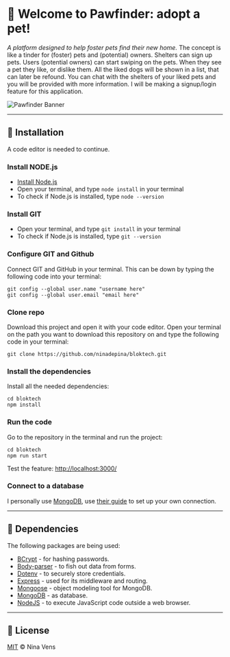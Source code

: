 # 👋 Welcome to Pawfinder: adopt a pet!
_A platform designed to help foster pets find their new home._
The concept is like a tinder for (foster) pets and (potential) owners. Shelters can sign up pets. Users (potential owners) can start swiping on the pets. When they see a pet they like, or dislike them. All the liked dogs will be shown in a list, that can later be refound. You can chat with the shelters of your liked pets and you will be provided with more information. I will be making a signup/login feature for this application. 

![Pawfinder Banner](https://user-images.githubusercontent.com/89778503/162062311-120cfb51-106c-4513-bad9-5e6ed0473a3f.png)

---

## 📝 Installation
A code editor is needed to continue.
### Install NODE.js
* [Install Node.js](https://nodejs.org/en/download/)
* Open your terminal, and type `node install` in your terminal
* To check if Node.js is installed, type `node --version`

### Install GIT
* Open your terminal, and type `git install` in your terminal
* To check if Node.js is installed, type `git --version`

### Configure GIT and Github
Connect GIT and GitHub in your terminal. This can be down by typing the following code into your terminal:
```
git config --global user.name "username here"
git config --global user.email "email here"
```

### Clone repo
Download this project and open it with your code editor. Open your terminal on the path you want to download this repository on and type the following code in your terminal:
```
git clone https://github.com/ninadepina/bloktech.git
```

### Install the dependencies
Install all the needed dependencies:
```
cd bloktech
npm install
```

### Run the code
Go to the repository in the terminal and run the project:
```
cd bloktech
npm run start
```
Test the feature: [http://localhost:3000/](http://localhost:3000/)

### Connect to a database
I personally use [MongoDB](https://www.mongodb.com), use [their guide](https://docs.mongodb.com/manual/tutorial/getting-started/) to set up your own connection.

---

## 🤖 Dependencies
The following packages are being used:
* [BCrypt](https://github.com/kelektiv/node.bcrypt.js) - for hashing passwords.
* [Body-parser](https://github.com/expressjs/body-parser) - to fish out data from forms.
* [Dotenv](https://github.com/motdotla/dotenv) - to securely store credentials.
* [Express](https://expressjs.com/en/api.html) - used for its middleware and routing.
* [Mongoose](https://github.com/Automattic/mongoose) - object modeling tool for MongoDB.
* [MongoDB](https://github.com/mongodb/node-mongodb-native) - as database.
* [NodeJS](https://nodejs.org/en/) - to execute JavaScript code outside a web browser.
<!-- * [Multer](https://github.com/expressjs/multer) - used for uploading files. -->
<!-- * [Method-override](https://github.com/expressjs/method-override) - lets you use HTTP verbs such as PUT or DELETE in places where the client doesn't support it. -->

---

## 📝 License
[MIT](https://github.com/ninadepina/bloktech/blob/main/LICENSE) © Nina Vens